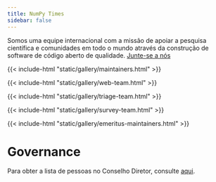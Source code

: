 ```yaml
---
title: NumPy Times
sidebar: false
---
```


Somos uma equipe internacional com a missão de apoiar a pesquisa científica e
comunidades em todo o mundo através da construção de software de código aberto de qualidade.
[Junte-se a nós](/contribute/)

{{< include-html "static/gallery/maintainers.html" >}}

{{< include-html "static/gallery/web-team.html" >}}

{{< include-html "static/gallery/triage-team.html" >}}

{{< include-html "static/gallery/survey-team.html" >}}

{{< include-html "static/gallery/emeritus-maintainers.html" >}}

# Governance

Para obter a lista de pessoas no Conselho Diretor, consulte [aqui](https://numpy.org/devdocs/dev/governance/people.html).
